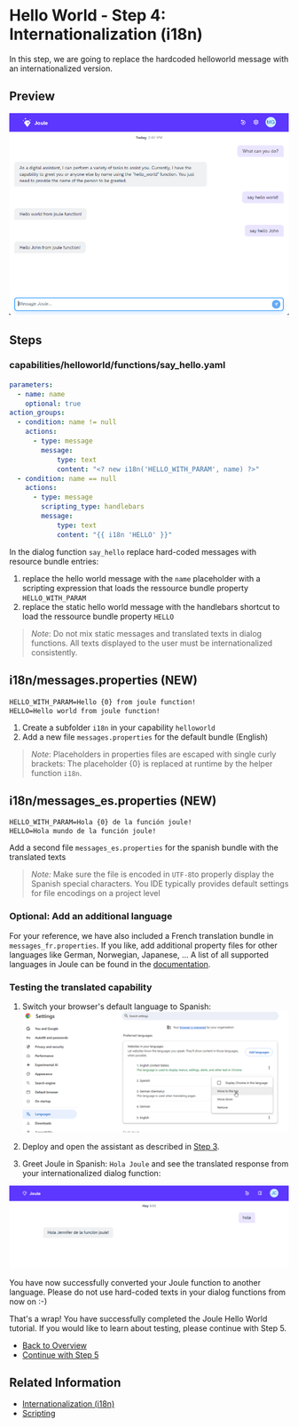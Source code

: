 # Hello World - Step 4: Internationalization (i18n)

In this step, we are going to replace the hardcoded helloworld message with an internationalized version.

## Preview

![image](assets/preview.png)

## Steps

### capabilities/helloworld/functions/say_hello.yaml

```yaml
parameters:
  - name: name
    optional: true
action_groups:
  - condition: name != null
    actions:
      - type: message
        message: 
            type: text 
            content: "<? new i18n('HELLO_WITH_PARAM', name) ?>"
  - condition: name == null
    actions:
      - type: message
        scripting_type: handlebars
        message:
            type: text
            content: "{{ i18n 'HELLO' }}"
```
In the dialog function `say_hello` replace hard-coded messages with resource bundle entries:
1. replace the hello world message with the `name` placeholder with a scripting expression that loads the ressource bundle property `HELLO_WITH_PARAM`
2. replace the static hello world message with the handlebars shortcut to load the ressource bundle property `HELLO`  

> *Note*: Do not mix static messages and translated texts in dialog functions. All texts displayed to the user must be internationalized consistently. 

## i18n/messages.properties (NEW)

```properties
HELLO_WITH_PARAM=Hello {0} from joule function!
HELLO=Hello world from joule function!
```

1. Create a subfolder `i18n` in your capability `helloworld`
2. Add a new file `messages.properties` for the default bundle (English)

> *Note*: Placeholders in properties files are escaped with single curly brackets: The placeholder {0} is replaced at runtime by the helper function `i18n`.

## i18n/messages_es.properties (NEW)

```properties
HELLO_WITH_PARAM=Hola {0} de la función joule!
HELLO=Hola mundo de la función joule!
```
Add a second file `messages_es.properties` for the spanish bundle with the translated texts

> *Note:* Make sure the file is encoded in `UTF-8`to properly display the Spanish special characters. You IDE typically provides default settings for file encodings on a project level

### Optional: Add an additional language

For your reference, we have also included a French translation bundle in `messages_fr.properties`. If you like, add additional property files for other languages like German, Norwegian, Japanese, ...
A list of all supported languages in Joule can be found in the [documentation](https://help.sap.com/docs/joule/a047eeaab5b048f686265f79c567b3fa/e2ac18dba68c4156a17adddfa90de976.html).

### Testing the translated capability

1. Switch your browser's default language to Spanish:
![browser.png](assets%2Fbrowser.png)

2. Deploy and open the assistant as described in [Step 3](../step3/index.md). 

3. Greet Joule in Spanish: `Hola Joule` and see the translated response from your internationalized dialog function:

![testing.png](assets%2Ftesting.png)

You have now successfully converted your Joule function to another language. Please do not use hard-coded texts in your dialog functions from now on :-)

That's a wrap! You have successfully completed the Joule Hello World tutorial. If you would like to learn about testing, please continue with Step 5.
 
* [Back to Overview](../index.md)
* [Continue with Step 5](../step5/index.md)

## Related Information 

* [Internationalization (i18n)](https://help.sap.com/docs/JOULE/4b327297dce247fcb88a5f5bfeea97a1/e2ac18dba68c4156a17adddfa90de976.html)
* [Scripting](https://help.sap.com/docs/joule/a047eeaab5b048f686265f79c567b3fa/4d2675edb26049dc96900df2a10b9a9b.html)
